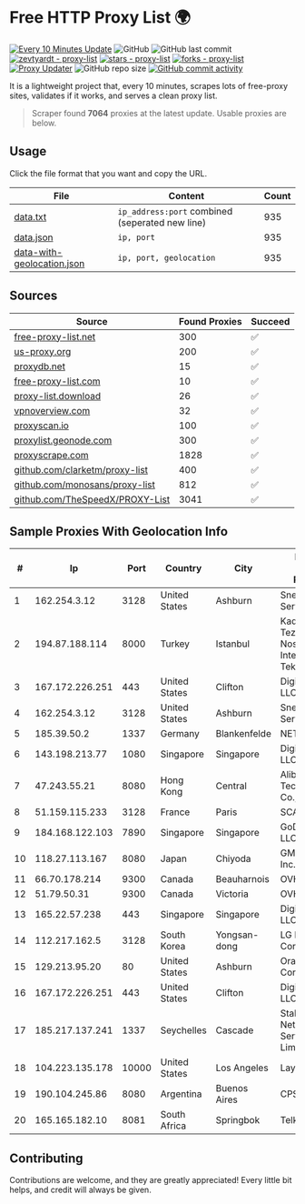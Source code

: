 
# Free HTTP Proxy List 🌍

[![Every 10 Minutes Update](https://github.com/mertguvencli/http-proxy-list/actions/workflows/main.yml/badge.svg?branch=main)](https://github.com/mertguvencli/http-proxy-list/actions/workflows/main.yml)
![GitHub](https://img.shields.io/github/license/mertguvencli/http-proxy-list)
![GitHub last commit](https://img.shields.io/github/last-commit/mertguvencli/http-proxy-list)
[![zevtyardt - proxy-list](https://img.shields.io/static/v1?label=zevtyardt&message=proxy-list&color=blue&logo=github)](https://github.com/zevtyardt/proxy-list "Go to GitHub repo")
[![stars - proxy-list](https://img.shields.io/github/stars/zevtyardt/proxy-list?style=social)](https://github.com/zevtyardt/proxy-list)
[![forks - proxy-list](https://img.shields.io/github/forks/zevtyardt/proxy-list?style=social)](https://github.com/zevtyardt/proxy-list)
[![Proxy Updater](https://github.com/zevtyardt/proxy-list/workflows/Proxy%20Updater/badge.svg)](https://github.com/zevtyardt/proxy-list/actions?query=workflow:"Proxy+Updater")
![GitHub repo size](https://img.shields.io/github/repo-size/zevtyardt/proxy-list)
[![GitHub commit activity](https://img.shields.io/github/commit-activity/m/zevtyardt/proxy-list?logo=commits)](https://github.com/zevtyardt/proxy-list/commits/main)

It is a lightweight project that, every 10 minutes, scrapes lots of free-proxy sites, validates if it works, and serves a clean proxy list.

> Scraper found **7064** proxies at the latest update. Usable proxies are below.

## Usage

Click the file format that you want and copy the URL.

|File|Content|Count|
|----|-------|-----|
|[data.txt](https://raw.githubusercontent.com/mertguvencli/http-proxy-list/main/proxy-list/data.txt)|`ip_address:port` combined (seperated new line)|935|
|[data.json](https://raw.githubusercontent.com/mertguvencli/http-proxy-list/main/proxy-list/data.json)|`ip, port`|935|
|[data-with-geolocation.json](https://raw.githubusercontent.com/mertguvencli/http-proxy-list/main/proxy-list/data-with-geolocation.json)|`ip, port, geolocation`|935|

## Sources

|Source|Found Proxies|Succeed|
|------|-------------|-------|
|[free-proxy-list.net](https://free-proxy-list.net)|300|✅|
|[us-proxy.org](https://www.us-proxy.org)|200|✅|
|[proxydb.net](http://proxydb.net)|15|✅|
|[free-proxy-list.com](https://free-proxy-list.com/?page=&port=&type%5B%5D=http&type%5B%5D=https&up_time=0&search=Search)|10|✅|
|[proxy-list.download](https://www.proxy-list.download/HTTP)|26|✅|
|[vpnoverview.com](https://vpnoverview.com/privacy/anonymous-browsing/free-proxy-servers)|32|✅|
|[proxyscan.io](https://www.proxyscan.io)|100|✅|
|[proxylist.geonode.com](https://proxylist.geonode.com/api/proxy-list?limit=300&page=1&sort_by=lastChecked&sort_type=desc&protocols=http,https)|300|✅|
|[proxyscrape.com](https://api.proxyscrape.com/v2/?request=displayproxies&protocol=http&timeout=10000&country=all&ssl=all&anonymity=all)|1828|✅|
|[github.com/clarketm/proxy-list](https://raw.githubusercontent.com/clarketm/proxy-list/master/proxy-list-raw.txt)|400|✅|
|[github.com/monosans/proxy-list](https://raw.githubusercontent.com/monosans/proxy-list/main/proxies/http.txt)|812|✅|
|[github.com/TheSpeedX/PROXY-List](https://raw.githubusercontent.com/TheSpeedX/PROXY-List/master/http.txt)|3041|✅|


## Sample Proxies With Geolocation Info

|#|Ip|Port|Country|City|Internet Service Provider|
|-|--|----|-------|----|-------------------------|
|1|162.254.3.12|3128|United States|Ashburn|Sneaker Server|
|2|194.87.188.114|8000|Turkey|Istanbul|Kadir Huseyin Tezcan Nosspeed Internet Teknolojileri|
|3|167.172.226.251|443|United States|Clifton|DigitalOcean, LLC|
|4|162.254.3.12|3128|United States|Ashburn|Sneaker Server|
|5|185.39.50.2|1337|Germany|Blankenfelde|NETZNUTZ|
|6|143.198.213.77|1080|Singapore|Singapore|DigitalOcean, LLC|
|7|47.243.55.21|8080|Hong Kong|Central|Alibaba (US) Technology Co., Ltd.|
|8|51.159.115.233|3128|France|Paris|SCALEWAY|
|9|184.168.122.103|7890|Singapore|Singapore|GoDaddy.com, LLC|
|10|118.27.113.167|8080|Japan|Chiyoda|GMO Internet, Inc.|
|11|66.70.178.214|9300|Canada|Beauharnois|OVH SAS|
|12|51.79.50.31|9300|Canada|Victoria|OVH SAS|
|13|165.22.57.238|443|Singapore|Singapore|DigitalOcean, LLC|
|14|112.217.162.5|3128|South Korea|Yongsan-dong|LG DACOM Corporation|
|15|129.213.95.20|80|United States|Ashburn|Oracle Corporation|
|16|167.172.226.251|443|United States|Clifton|DigitalOcean, LLC|
|17|185.217.137.241|1337|Seychelles|Cascade|Stallion Network Services Limited|
|18|104.223.135.178|10000|United States|Los Angeles|LayerHost|
|19|190.104.245.86|8080|Argentina|Buenos Aires|CPS|
|20|165.165.182.10|8081|South Africa|Springbok|Telkom SA Ltd.|



## Contributing

Contributions are welcome, and they are greatly appreciated! Every
little bit helps, and credit will always be given.

